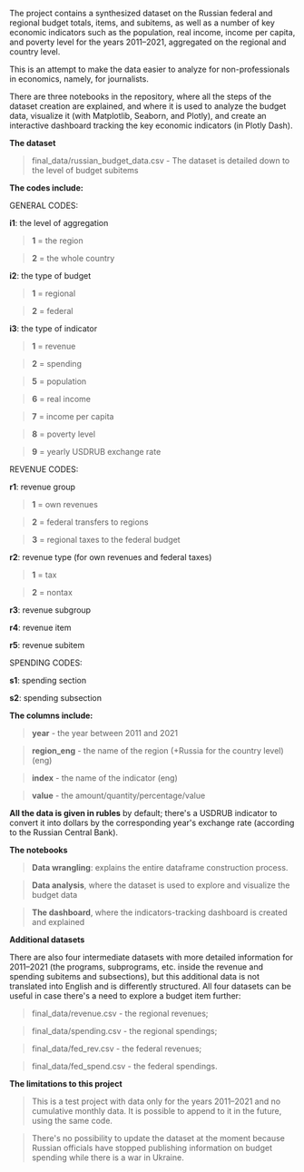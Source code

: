 The project contains a synthesized dataset on the Russian federal and regional budget totals, items, and subitems, as well as a number of key economic indicators
such as the population, real income, income per capita, and poverty level for the years 2011–2021, aggregated on the regional and country level.

This is an attempt to make the data easier to analyze for non-professionals in economics, namely, for journalists.

There are three notebooks in the repository, where all the steps of the dataset creation are explained, and where it is used to analyze the budget data, visualize it (with Matplotlib, Seaborn, and Plotly), and create an interactive dashboard tracking the key economic indicators (in Plotly Dash).

<b>The dataset</b>

> final_data/russian_budget_data.csv - The dataset is detailed down to the level of budget subitems

<b>The codes include:</b>

GENERAL CODES:

<b>i1</b>: the level of aggregation

> <b>1</b> = the region

> <b>2</b> = the whole country

 <b>i2</b>: the type of budget

> <b>1</b> = regional

> <b>2</b> = federal

<b>i3</b>: the type of indicator 

> <b>1</b> = revenue

> <b>2</b> = spending

> <b>5</b> = population

> <b>6</b> = real income

> <b>7</b> = income per capita

> <b>8</b> = poverty level

> <b>9</b> = yearly USDRUB exchange rate

REVENUE CODES:

<b>r1</b>: revenue group

> <b>1</b> = own revenues

> <b>2</b> = federal transfers to regions

> <b>3</b> = regional taxes to the federal budget

<b>r2</b>: revenue type (for own revenues and federal taxes) 

> <b>1</b> = tax

> <b>2</b> = nontax

<b>r3</b>: revenue subgroup

<b>r4</b>: revenue item

<b>r5</b>: revenue subitem

SPENDING CODES:

<b>s1</b>: spending section

<b>s2</b>: spending subsection

<b>The columns include:</b>

> <b>year</b> - the year between 2011 and 2021

> <b>region_eng</b> - the name of the region (+Russia for the country level) (eng)

> <b>index</b> - the name of the indicator (eng)

> <b>value</b> - the amount/quantity/percentage/value

<b>All the data is given in rubles</b> by default; there's a USDRUB indicator to convert it into dollars by the corresponding year's exchange rate (according to the
Russian Central Bank).

<b>The notebooks</b>

> <b>Data wrangling</b>: explains the entire dataframe construction process.

> <b>Data analysis</b>, where the dataset is used to explore and visualize the budget data

> <b>The dashboard</b>, where the indicators-tracking dashboard is created and explained

<b>Additional datasets</b>

There are also four intermediate datasets with more detailed information for 2011–2021 (the programs, subprograms, etc. inside the revenue and spending subitems
and subsections), but this additional data is not translated into English and is differently structured. All four datasets can be useful in case there's a need
to explore a budget item further:

> final_data/revenue.csv - the regional revenues;

> final_data/spending.csv - the regional spendings;

> final_data/fed_rev.csv - the federal revenues;

> final_data/fed_spend.csv - the federal spendings.

<b>The limitations to this project</b>

> This is a test project with data only for the years 2011–2021 and no cumulative monthly data. It is possible to append to it in the future, using the same code.

> There's no possibility to update the dataset at the moment because Russian officials have stopped publishing information on budget spending while there is a war
in Ukraine.
